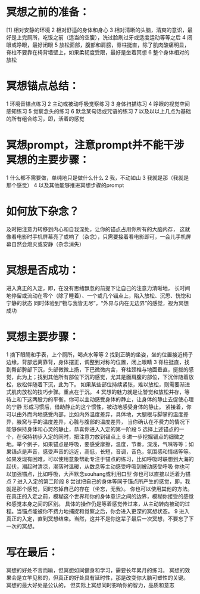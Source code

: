 # 冥想之前的准备：
[1] 相对安静的环境
2 相对舒适的身体和身心
3 相对清晰的头脑，清爽的意识，最好是上完厕所，吃饭之前（适当的空腹），洗过脸刷过牙或适度运动等等之后
4 闭眼或睁眼，最好闭眼
5 放松面部，腹部和肩膀，脊柱挺直，除了肌肉酸痛明显，脊柱不要靠在椅背墙壁上，如果柔韧度受限，最好是坐着冥想
6 整个身体相对的放松

# 冥想锚点总结：
1 环境音锚点练习
2 主动或被动呼吸觉察练习
3 身体扫描练习
4 睁眼的视觉空间感知练习
5 觉察念头的练习
6 默念某句话或咒语的练习
7 以及以以上几点为基础的所有组合练习，即，活着的感觉

# 冥想prompt，注意prompt并不能干涉冥想的主要步骤：
1 什么都不需要做，单纯地只是做什么什么
2 我，不动如山
3 我就是那（我就是那个感觉）
4 以及其他能够推进冥想步骤的prompt

# 如何放下杂念？
及时把注意力转移到内心和自我深处，让你的锚点占用你所有的大脑内存，
这就像看电影时手机屏幕亮了或响了（杂念），只需要接着看电影即可，一会儿手机屏幕自然会熄灭或安静（杂念消失）

# 冥想是否成功：
进入真正的入定，即，在没有思绪飘忽的前提下让自己的注意力清晰地，
长时间地停留或流动在零个（除了睡着）、一个或几个锚点上，陷入放松、沉思、恍惚和宁静的状态
同时体验到“物与我皆无尽”，“外界与内在无边界”的感觉，视为冥想成功

# 冥想主要步骤：
1 摘下眼睛和手表，上个厕所，喝点水等等
2 找到正确的坐姿，坐的位置接近椅子边缘，背部远离靠背，身体摆正，调整到对称的位置，闭上眼睛
3 脊柱挺直，找到臀部胯部下沉，头部微微上扬，下巴微微内含，脊柱颈椎与地面垂直，挺拔的感觉，此为上；找到其他所有部位下沉的感觉，尤其是面肩腹的部位，下沉伴随着放松，放松伴随着下沉，此为下。
如果某些部位持续紧张，难以放松，则需要渐进式肌肉放松的技巧步骤。重点在于沉。
4 冥想的魅力就是让警觉和放松并存，等待上和下这两股力的平衡。你可以主动感受身体的静止，让身体的静止去促使心理的宁静
形成习惯后，借助静止的这个惯性，被动地感受身体的静止。
紧接着，你可以由外而内地感受内部，比如内外温度差异，具体地，大腿根与脚掌的温度差异，腋窝与手的温度差异，心脏与腹部的温度差异，
当你确认在不费力的情况下能够保持身体和心灵的静止，恭喜你进入入定的第一阶段
5 选择上述锚点的一个，在保持初步入定的同时，把注意力放到锚点上
6 进一步挖掘锚点的细微之地。举个例子，如果锚点是呼吸，要感受摩擦，温度，节奏，深浅，气味等等；如果锚点是声音，感受声音的远近，高低，长短，音调，音色，氛围感和情绪等等。
如果发现有困难，可以使用意象帮助专注于锚点的练习，比如呼吸时联想到大海的起伏，潮起时清凉，潮落时温暖，从数息等主动感受呼吸到被动感受呼吸
你也可以加强锚点，比如呼吸，大声默念souhang或利用口型
你也可以直接以活着为锚点
7 进入入定的第二阶段
8 尝试把自己的身体等同于锚点所产生的感觉，即，我就是那个感觉，同时忘掉自己的存在（坐忘，无我）。
你也可以使用其他的方法。在真正的入定之前，模糊这个世界和你的身体意识之间的边界，模糊你接受的感觉和感觉本身之间的区别。
具体的操作仍是等着感觉传过来，从主动转向被动的过程。当锚点能被你不费力地捕捉和觉察之后，你会进入更深的冥想状态。
9 进入真正的入定，直到冥想结束。当然，这并不是你这辈子最后一次冥想，不要忘了下一次的冥想。

# 写在最后：
冥想的好处不言而喻，但冥想如同健身和学习，需要长年累月的练习。
冥想的效果会是立竿见影的，但真正的好处具有延时性，那是改变你大脑可塑性的关键。
冥想的最大好处是公认的， 但实际上冥想同时影响你的智力，品质和意志
